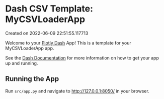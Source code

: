 # Dash CSV Template: MyCSVLoaderApp

Created on 2022-06-09 22:51:55.117713

Welcome to your [Plotly Dash](https://plotly.com/dash/) App! This is a template for your MyCSVLoaderApp app.

See the [Dash Documentation](https://dash.plotly.com/introduction) for more information on how to get your app up and running.

## Running the App

Run `src/app.py` and navigate to http://127.0.0.1:8050/ in your browser.